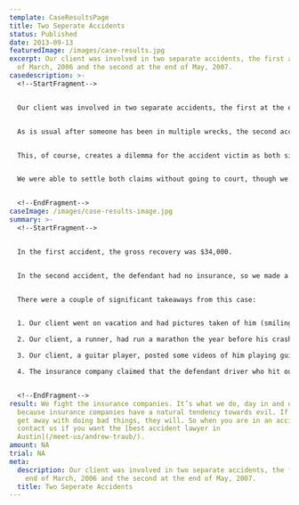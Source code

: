 ```yaml
---
template: CaseResultsPage
title: Two Seperate Accidents
status: Published
date: 2013-09-13
featuredImage: /images/case-results.jpg
excerpt: Our client was involved in two separate accidents, the first at the end
  of March, 2006 and the second at the end of May, 2007.
casedescription: >-
  <!--StartFragment-->


  Our client was involved in two separate accidents, the first at the end of March, 2006 and the second at the end of May, 2007.


  As is usual after someone has been in multiple wrecks, the second accident insurance company always says the problems are due to the first accident. In this case, the first accident hadn’t settled either, so they said they weren’t the cause of any pain and suffering after the date of the second accident.


  This, of course, creates a dilemma for the accident victim as both sides but the finger at each other, but unlike a single accident, multi-car collision, both cases have to be tried separately and so both defendants get to make what would be contradictory arguments if there was just one trial to determine damages.


  We were able to settle both claims without going to court, though we did have to file suit.


  <!--EndFragment-->
caseImage: /images/case-results-image.jpg
summary: >-
  <!--StartFragment-->


  In the first accident, the gross recovery was $34,000.


  In the second accident, the defendant had no insurance, so we made a claim against our client’s un-insured carrier, Amica Insurance. The case settled at mediation for $18,000 (gross) but our client had already used up $5,000 of that money because he had [medpay coverage, rather than the recommended personal injury protection coverage.](/blog/pip-v-medpay/)


  There were a couple of significant takeaways from this case:


  1. Our client went on vacation and had pictures taken of him (smiling of course because that’s what everyone does when their picture is taken) at various locations. The insurance company obtained these and, of course, said they showed he wasn’t injured. Moral, be careful what vacation pictures or really any kind of pictures you take while your case or claim is pending.

  2. Our client, a runner, had run a marathon the year before his crash and then again after the crash. He hadn’t told us about this and we had to find out from the other side at mediation. Moral, tell your lawyer everything.

  3. Our client, a guitar player, posted some videos of him playing guitar on the web. The insurance company found them. Fortunately, they weren’t dated and could have been before the crash. Moral, be careful what you put online.

  4. The insurance company claimed that the defendant driver who hit our client was not at fault because, though he hit him from behind, it was due to his sneezing as he put his foot on the gas. While we never got a chance to test this “sneeze defense” in front of a jury, it shows that insurance companies will do anything to get out of paying the full value of a person’s injuries.


  <!--EndFragment-->
result: We fight the insurance companies. It’s what we do, day in and day out,
  because insurance companies have a natural tendency towards evil. If they can
  get away with doing bad things, they will. So when you are in an accident,
  contact us if you want the [best accident lawyer in
  Austin](/meet-us/andrew-traub/).
amount: NA
trial: NA
meta:
  description: Our client was involved in two separate accidents, the first at the
    end of March, 2006 and the second at the end of May, 2007.
  title: Two Seperate Accidents
---
```

